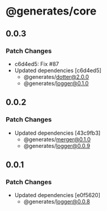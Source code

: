 # @generates/core

## 0.0.3

### Patch Changes

- c6d4ed5: Fix #87
- Updated dependencies [c6d4ed5]
  - @generates/dotter@2.0.0
  - @generates/logger@0.1.0

## 0.0.2

### Patch Changes

- Updated dependencies [43c9fb3]
  - @generates/merger@0.1.0
  - @generates/logger@0.0.9

## 0.0.1

### Patch Changes

- Updated dependencies [e0f5620]
  - @generates/logger@0.0.8
